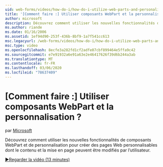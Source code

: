 ```yaml
---
uid: web-forms/videos/how-do-i/how-do-i-utilize-web-parts-and-personalization
title: '[Comment faire :] Utiliser composants WebPart et la personnalisation ? | Microsoft Docs'
author: microsoft
description: Découvrez comment utiliser les nouvelles fonctionnalités de composants WebPart et de personnalisation pour créer des pages Web personnalisables dont le contenu et la mise en page peuvent être modifiés par l’utilisateur.
ms.author: riande
ms.date: 01/16/2006
ms.assetid: 1ef94d90-253f-436b-8bf9-1a7f541cc613
msc.legacyurl: /web-forms/videos/how-do-i/how-do-i-utilize-web-parts-and-personalization
msc.type: video
ms.openlocfilehash: 8ecfe3a282fd1cf2adfe07cbf899464e5ffa9c42
ms.sourcegitcommit: e7e91932a6e91a63e2e46417626f39d6b244a3ab
ms.translationtype: MT
ms.contentlocale: fr-FR
ms.lasthandoff: 03/06/2020
ms.locfileid: "78637409"
---
```

# <a name="how-do-i-utilize-web-parts-and-personalization"></a>[Comment faire :] Utiliser composants WebPart et la personnalisation ?

par [Microsoft](https://github.com/microsoft)

Découvrez comment utiliser les nouvelles fonctionnalités de composants WebPart et de personnalisation pour créer des pages Web personnalisables dont le contenu et la mise en page peuvent être modifiés par l’utilisateur.

[&#9654;Regarder la vidéo (13 minutes)](https://channel9.msdn.com/Blogs/ASP-NET-Site-Videos/how-do-i-utilize-web-parts-and-personalization)
